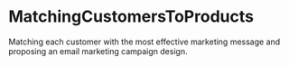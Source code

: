 # MatchingCustomersToProducts
Matching each customer with the most effective marketing message and proposing an email marketing campaign design.
